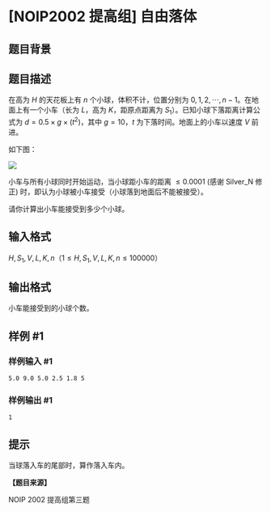 # [NOIP2002 提高组] 自由落体

## 题目背景



## 题目描述

在高为 $H$ 的天花板上有 $n$ 个小球，体积不计，位置分别为 $0,1,2,\cdots,n-1$。在地面上有一个小车（长为 $L$，高为 $K$，距原点距离为 $S_1$）。已知小球下落距离计算公式为 $d=0.5 \times g \times (t^2)$，其中 $g=10$，$t$ 为下落时间。地面上的小车以速度 $V$ 前进。

如下图：

 ![](https://cdn.luogu.com.cn/upload/pic/11.png) 

小车与所有小球同时开始运动，当小球距小车的距离 $\le  0.0001$ (感谢 Silver_N 修正) 时，即认为小球被小车接受（小球落到地面后不能被接受）。

请你计算出小车能接受到多少个小球。


## 输入格式

$H,S_1,V,L,K,n$（$1 \le H,S_1,V,L,K,n \le 100000$）

## 输出格式

小车能接受到的小球个数。

## 样例 #1

### 样例输入 #1
```
5.0 9.0 5.0 2.5 1.8 5
```

### 样例输出 #1

```
1
```

## 提示

当球落入车的尾部时，算作落入车内。

**【题目来源】**

NOIP 2002 提高组第三题

